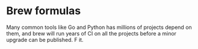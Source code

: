 # Brew formulas

Many common tools like Go and Python has millions of projects depend on them, and brew will run years of CI on all the projects before a minor upgrade can be published. F it.
